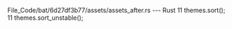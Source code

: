 File_Code/bat/6d27df3b77/assets/assets_after.rs --- Rust
11     themes.sort();                                                                                                                                        11     themes.sort_unstable();

